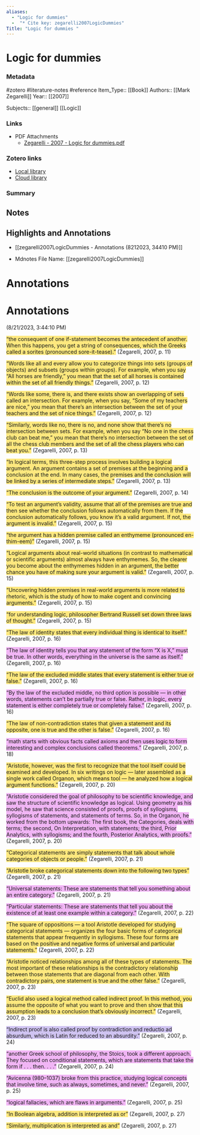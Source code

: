 ```yaml
---
aliases:
  - "Logic for dummies"
  -  "* Cite key: zegarelli2007LogicDummies"
Title: "Logic for dummies "
---
```


# Logic for dummies


### Metadata
#zotero  #literature-notes  #reference
Item_Type:: [[Book]]
Authors:: [[Mark Zegarelli]]
Year:: [[2007]]

Subjects:: [[general]] 
[[Logic]]

### Links
* PDF Attachments
	- [Zegarelli - 2007 - Logic for dummies.pdf](zotero://open-pdf/library/items/7NP7FPHK)

### Zotero links
* [Local library](zotero://select/items/1_B36AZQ5V)
* [Cloud library](http://zotero.org/users/8785218/items/B36AZQ5V)

### Summary 


## Notes 
## Highlights and Annotations

- [[zegarelli2007LogicDummies - Annotations (8212023, 34410 PM)]]

  
  
* Mdnotes File Name: [[zegarelli2007LogicDummies]]  
  
# Annotations    
  
# Annotations  
(8/21/2023, 3:44:10 PM)

<span class="highlight" data-annotation="%7B%22attachmentURI%22%3A%22http%3A%2F%2Fzotero.org%2Fusers%2F8785218%2Fitems%2F7NP7FPHK%22%2C%22annotationKey%22%3A%22Y3NI9PYD%22%2C%22color%22%3A%22%23ffd400%22%2C%22pageLabel%22%3A%2211%22%2C%22position%22%3A%7B%22pageIndex%22%3A29%2C%22rects%22%3A%5B%5B319.212%2C496.684%2C588.518%2C505.5%5D%2C%5B253.5%2C485.684%2C568.949%2C494.5%5D%2C%5B253.5%2C474.684%2C468.56%2C483.5%5D%5D%7D%2C%22citationItem%22%3A%7B%22uris%22%3A%5B%22http%3A%2F%2Fzotero.org%2Fusers%2F8785218%2Fitems%2FB36AZQ5V%22%5D%2C%22locator%22%3A%2211%22%7D%7D"><span style="background-color: #ffd40080">“the consequent of one if-statement becomes the antecedent of another. When this happens, you get a string of consequences, which the Greeks called a sorites (pronounced sore-it-tease).”</span></span> <span class="citation" data-citation="%7B%22citationItems%22%3A%5B%7B%22uris%22%3A%5B%22http%3A%2F%2Fzotero.org%2Fusers%2F8785218%2Fitems%2FB36AZQ5V%22%5D%2C%22locator%22%3A%2211%22%7D%5D%2C%22properties%22%3A%7B%7D%7D">(<span class="citation-item">Zegarelli, 2007, p. 11</span>)</span>

<span class="highlight" data-annotation="%7B%22attachmentURI%22%3A%22http%3A%2F%2Fzotero.org%2Fusers%2F8785218%2Fitems%2F7NP7FPHK%22%2C%22annotationKey%22%3A%22M2QSMVS8%22%2C%22color%22%3A%22%23ffd400%22%2C%22pageLabel%22%3A%2212%22%2C%22position%22%3A%7B%22pageIndex%22%3A30%2C%22rects%22%3A%5B%5B253.5%2C568.072%2C572.951%2C576.888%5D%2C%5B253.5%2C557.072%2C582.164%2C565.888%5D%2C%5B253.5%2C546.071%2C574.263%2C554.888%5D%2C%5B253.5%2C535.072%2C374.091%2C543.888%5D%5D%7D%2C%22citationItem%22%3A%7B%22uris%22%3A%5B%22http%3A%2F%2Fzotero.org%2Fusers%2F8785218%2Fitems%2FB36AZQ5V%22%5D%2C%22locator%22%3A%2212%22%7D%7D"><span style="background-color: #ffd40080">“Words like all and every allow you to categorize things into sets (groups of objects) and subsets (groups within groups). For example, when you say “All horses are friendly,” you mean that the set of all horses is contained within the set of all friendly things.”</span></span> <span class="citation" data-citation="%7B%22citationItems%22%3A%5B%7B%22uris%22%3A%5B%22http%3A%2F%2Fzotero.org%2Fusers%2F8785218%2Fitems%2FB36AZQ5V%22%5D%2C%22locator%22%3A%2212%22%7D%5D%2C%22properties%22%3A%7B%7D%7D">(<span class="citation-item">Zegarelli, 2007, p. 12</span>)</span>

<span class="highlight" data-annotation="%7B%22attachmentURI%22%3A%22http%3A%2F%2Fzotero.org%2Fusers%2F8785218%2Fitems%2F7NP7FPHK%22%2C%22annotationKey%22%3A%22VJG5YL77%22%2C%22color%22%3A%22%23ffd400%22%2C%22pageLabel%22%3A%2212%22%2C%22position%22%3A%7B%22pageIndex%22%3A30%2C%22rects%22%3A%5B%5B253.5%2C367.072%2C581.453%2C375.889%5D%2C%5B253.5%2C356.072%2C578.436%2C364.888%5D%2C%5B253.5%2C345.072%2C577.848%2C353.888%5D%2C%5B253.5%2C334.071%2C345.987%2C342.887%5D%5D%7D%2C%22citationItem%22%3A%7B%22uris%22%3A%5B%22http%3A%2F%2Fzotero.org%2Fusers%2F8785218%2Fitems%2FB36AZQ5V%22%5D%2C%22locator%22%3A%2212%22%7D%7D"><span style="background-color: #ffd40080">“Words like some, there is, and there exists show an overlapping of sets called an intersection. For example, when you say, “Some of my teachers are nice,” you mean that there’s an intersection between the set of your teachers and the set of nice things.”</span></span> <span class="citation" data-citation="%7B%22citationItems%22%3A%5B%7B%22uris%22%3A%5B%22http%3A%2F%2Fzotero.org%2Fusers%2F8785218%2Fitems%2FB36AZQ5V%22%5D%2C%22locator%22%3A%2212%22%7D%5D%2C%22properties%22%3A%7B%7D%7D">(<span class="citation-item">Zegarelli, 2007, p. 12</span>)</span>

<span class="highlight" data-annotation="%7B%22attachmentURI%22%3A%22http%3A%2F%2Fzotero.org%2Fusers%2F8785218%2Fitems%2F7NP7FPHK%22%2C%22annotationKey%22%3A%22BNHPHT8T%22%2C%22color%22%3A%22%23ffd400%22%2C%22pageLabel%22%3A%2213%22%2C%22position%22%3A%7B%22pageIndex%22%3A31%2C%22rects%22%3A%5B%5B253.5%2C845.184%2C577.047%2C854%5D%2C%5B253.5%2C834.184%2C582.249%2C843%5D%2C%5B253.5%2C823.184%2C570.058%2C832%5D%2C%5B253.5%2C812.184%2C575.791%2C821%5D%5D%7D%2C%22citationItem%22%3A%7B%22uris%22%3A%5B%22http%3A%2F%2Fzotero.org%2Fusers%2F8785218%2Fitems%2FB36AZQ5V%22%5D%2C%22locator%22%3A%2213%22%7D%7D"><span style="background-color: #ffd40080">“Similarly, words like no, there is no, and none show that there’s no intersection between sets. For example, when you say “No one in the chess club can beat me,” you mean that there’s no intersection between the set of all the chess club members and the set of all the chess players who can beat you.”</span></span> <span class="citation" data-citation="%7B%22citationItems%22%3A%5B%7B%22uris%22%3A%5B%22http%3A%2F%2Fzotero.org%2Fusers%2F8785218%2Fitems%2FB36AZQ5V%22%5D%2C%22locator%22%3A%2213%22%7D%5D%2C%22properties%22%3A%7B%7D%7D">(<span class="citation-item">Zegarelli, 2007, p. 13</span>)</span>

<span class="highlight" data-annotation="%7B%22attachmentURI%22%3A%22http%3A%2F%2Fzotero.org%2Fusers%2F8785218%2Fitems%2F7NP7FPHK%22%2C%22annotationKey%22%3A%22VVPMLWGU%22%2C%22color%22%3A%22%23ffd400%22%2C%22pageLabel%22%3A%2213%22%2C%22position%22%3A%7B%22pageIndex%22%3A31%2C%22rects%22%3A%5B%5B253.5%2C463.685%2C582.355%2C472.501%5D%2C%5B253.5%2C452.684%2C582.885%2C461.5%5D%2C%5B253.5%2C441.684%2C577.842%2C450.5%5D%2C%5B253.5%2C430.684%2C375.805%2C439.5%5D%5D%7D%2C%22citationItem%22%3A%7B%22uris%22%3A%5B%22http%3A%2F%2Fzotero.org%2Fusers%2F8785218%2Fitems%2FB36AZQ5V%22%5D%2C%22locator%22%3A%2213%22%7D%7D"><span style="background-color: #ffd40080">“In logical terms, this three-step process involves building a logical argument. An argument contains a set of premises at the beginning and a conclusion at the end. In many cases, the premises and the conclusion will be linked by a series of intermediate steps.”</span></span> <span class="citation" data-citation="%7B%22citationItems%22%3A%5B%7B%22uris%22%3A%5B%22http%3A%2F%2Fzotero.org%2Fusers%2F8785218%2Fitems%2FB36AZQ5V%22%5D%2C%22locator%22%3A%2213%22%7D%5D%2C%22properties%22%3A%7B%7D%7D">(<span class="citation-item">Zegarelli, 2007, p. 13</span>)</span>

<span class="highlight" data-annotation="%7B%22attachmentURI%22%3A%22http%3A%2F%2Fzotero.org%2Fusers%2F8785218%2Fitems%2F7NP7FPHK%22%2C%22annotationKey%22%3A%22TCYWDP6Y%22%2C%22color%22%3A%22%23ffd400%22%2C%22pageLabel%22%3A%2214%22%2C%22position%22%3A%7B%22pageIndex%22%3A32%2C%22rects%22%3A%5B%5B253.5%2C433.184%2C463.465%2C442%5D%5D%7D%2C%22citationItem%22%3A%7B%22uris%22%3A%5B%22http%3A%2F%2Fzotero.org%2Fusers%2F8785218%2Fitems%2FB36AZQ5V%22%5D%2C%22locator%22%3A%2214%22%7D%7D"><span style="background-color: #ffd40080">“The conclusion is the outcome of your argument.”</span></span> <span class="citation" data-citation="%7B%22citationItems%22%3A%5B%7B%22uris%22%3A%5B%22http%3A%2F%2Fzotero.org%2Fusers%2F8785218%2Fitems%2FB36AZQ5V%22%5D%2C%22locator%22%3A%2214%22%7D%5D%2C%22properties%22%3A%7B%7D%7D">(<span class="citation-item">Zegarelli, 2007, p. 14</span>)</span>

<span class="highlight" data-annotation="%7B%22attachmentURI%22%3A%22http%3A%2F%2Fzotero.org%2Fusers%2F8785218%2Fitems%2F7NP7FPHK%22%2C%22annotationKey%22%3A%228ZGKYEV5%22%2C%22color%22%3A%22%23ffd400%22%2C%22pageLabel%22%3A%2215%22%2C%22position%22%3A%7B%22pageIndex%22%3A33%2C%22rects%22%3A%5B%5B253.5%2C783.833%2C574.806%2C792.649%5D%2C%5B253.5%2C772.833%2C563.781%2C781.649%5D%2C%5B253.5%2C761.833%2C578.356%2C770.649%5D%2C%5B253.5%2C750.833%2C338.304%2C759.649%5D%5D%7D%2C%22citationItem%22%3A%7B%22uris%22%3A%5B%22http%3A%2F%2Fzotero.org%2Fusers%2F8785218%2Fitems%2FB36AZQ5V%22%5D%2C%22locator%22%3A%2215%22%7D%7D"><span style="background-color: #ffd40080">“To test an argument’s validity, assume that all of the premises are true and then see whether the conclusion follows automatically from them. If the conclusion automatically follows, you know it’s a valid argument. If not, the argument is invalid.”</span></span> <span class="citation" data-citation="%7B%22citationItems%22%3A%5B%7B%22uris%22%3A%5B%22http%3A%2F%2Fzotero.org%2Fusers%2F8785218%2Fitems%2FB36AZQ5V%22%5D%2C%22locator%22%3A%2215%22%7D%5D%2C%22properties%22%3A%7B%7D%7D">(<span class="citation-item">Zegarelli, 2007, p. 15</span>)</span>

<span class="highlight" data-annotation="%7B%22attachmentURI%22%3A%22http%3A%2F%2Fzotero.org%2Fusers%2F8785218%2Fitems%2F7NP7FPHK%22%2C%22annotationKey%22%3A%225JJQJMGQ%22%2C%22color%22%3A%22%23ffd400%22%2C%22pageLabel%22%3A%2215%22%2C%22position%22%3A%7B%22pageIndex%22%3A33%2C%22rects%22%3A%5B%5B330.982%2C654.333%2C575.86%2C663.149%5D%2C%5B253.5%2C643.333%2C369.5%2C652.149%5D%5D%7D%2C%22citationItem%22%3A%7B%22uris%22%3A%5B%22http%3A%2F%2Fzotero.org%2Fusers%2F8785218%2Fitems%2FB36AZQ5V%22%5D%2C%22locator%22%3A%2215%22%7D%7D"><span style="background-color: #ffd40080">“the argument has a hidden premise called an enthymeme (pronounced en-thim-eem)”</span></span> <span class="citation" data-citation="%7B%22citationItems%22%3A%5B%7B%22uris%22%3A%5B%22http%3A%2F%2Fzotero.org%2Fusers%2F8785218%2Fitems%2FB36AZQ5V%22%5D%2C%22locator%22%3A%2215%22%7D%5D%2C%22properties%22%3A%7B%7D%7D">(<span class="citation-item">Zegarelli, 2007, p. 15</span>)</span>

<span class="highlight" data-annotation="%7B%22attachmentURI%22%3A%22http%3A%2F%2Fzotero.org%2Fusers%2F8785218%2Fitems%2F7NP7FPHK%22%2C%22annotationKey%22%3A%22P2S56BQJ%22%2C%22color%22%3A%22%23ffd400%22%2C%22pageLabel%22%3A%2215%22%2C%22position%22%3A%7B%22pageIndex%22%3A33%2C%22rects%22%3A%5B%5B253.501%2C599.333%2C577.564%2C608.149%5D%2C%5B253.501%2C588.333%2C586.872%2C597.149%5D%2C%5B253.501%2C577.333%2C589.383%2C586.149%5D%2C%5B253.501%2C566.333%2C441.773%2C575.149%5D%5D%7D%2C%22citationItem%22%3A%7B%22uris%22%3A%5B%22http%3A%2F%2Fzotero.org%2Fusers%2F8785218%2Fitems%2FB36AZQ5V%22%5D%2C%22locator%22%3A%2215%22%7D%7D"><span style="background-color: #ffd40080">“Logical arguments about real-world situations (in contrast to mathematical or scientific arguments) almost always have enthymemes. So, the clearer you become about the enthymemes hidden in an argument, the better chance you have of making sure your argument is valid.”</span></span> <span class="citation" data-citation="%7B%22citationItems%22%3A%5B%7B%22uris%22%3A%5B%22http%3A%2F%2Fzotero.org%2Fusers%2F8785218%2Fitems%2FB36AZQ5V%22%5D%2C%22locator%22%3A%2215%22%7D%5D%2C%22properties%22%3A%7B%7D%7D">(<span class="citation-item">Zegarelli, 2007, p. 15</span>)</span>

<span class="highlight" data-annotation="%7B%22attachmentURI%22%3A%22http%3A%2F%2Fzotero.org%2Fusers%2F8785218%2Fitems%2F7NP7FPHK%22%2C%22annotationKey%22%3A%229NSRJKLS%22%2C%22color%22%3A%22%23ffd400%22%2C%22pageLabel%22%3A%2215%22%2C%22position%22%3A%7B%22pageIndex%22%3A33%2C%22rects%22%3A%5B%5B253.501%2C544.333%2C561.318%2C553.149%5D%2C%5B253.5%2C533.333%2C589.073%2C542.149%5D%5D%7D%2C%22citationItem%22%3A%7B%22uris%22%3A%5B%22http%3A%2F%2Fzotero.org%2Fusers%2F8785218%2Fitems%2FB36AZQ5V%22%5D%2C%22locator%22%3A%2215%22%7D%7D"><span style="background-color: #ffd40080">“Uncovering hidden premises in real-world arguments is more related to rhetoric, which is the study of how to make cogent and convincing arguments.”</span></span> <span class="citation" data-citation="%7B%22citationItems%22%3A%5B%7B%22uris%22%3A%5B%22http%3A%2F%2Fzotero.org%2Fusers%2F8785218%2Fitems%2FB36AZQ5V%22%5D%2C%22locator%22%3A%2215%22%7D%5D%2C%22properties%22%3A%7B%7D%7D">(<span class="citation-item">Zegarelli, 2007, p. 15</span>)</span>

<span class="highlight" data-annotation="%7B%22attachmentURI%22%3A%22http%3A%2F%2Fzotero.org%2Fusers%2F8785218%2Fitems%2F7NP7FPHK%22%2C%22annotationKey%22%3A%22KJTVGGTC%22%2C%22color%22%3A%22%23ffd400%22%2C%22pageLabel%22%3A%2215%22%2C%22position%22%3A%7B%22pageIndex%22%3A33%2C%22rects%22%3A%5B%5B299.079%2C416.833%2C573.863%2C425.649%5D%2C%5B253.5%2C405.833%2C348.043%2C414.649%5D%5D%7D%2C%22citationItem%22%3A%7B%22uris%22%3A%5B%22http%3A%2F%2Fzotero.org%2Fusers%2F8785218%2Fitems%2FB36AZQ5V%22%5D%2C%22locator%22%3A%2215%22%7D%7D"><span style="background-color: #ffd40080">“for understanding logic, philosopher Bertrand Russell set down three laws of thought.”</span></span> <span class="citation" data-citation="%7B%22citationItems%22%3A%5B%7B%22uris%22%3A%5B%22http%3A%2F%2Fzotero.org%2Fusers%2F8785218%2Fitems%2FB36AZQ5V%22%5D%2C%22locator%22%3A%2215%22%7D%5D%2C%22properties%22%3A%7B%7D%7D">(<span class="citation-item">Zegarelli, 2007, p. 15</span>)</span>

<span class="highlight" data-annotation="%7B%22attachmentURI%22%3A%22http%3A%2F%2Fzotero.org%2Fusers%2F8785218%2Fitems%2F7NP7FPHK%22%2C%22annotationKey%22%3A%22CVHXJUK5%22%2C%22color%22%3A%22%23ffd400%22%2C%22pageLabel%22%3A%2216%22%2C%22position%22%3A%7B%22pageIndex%22%3A34%2C%22rects%22%3A%5B%5B253.5%2C816.833%2C564.529%2C825.649%5D%5D%7D%2C%22citationItem%22%3A%7B%22uris%22%3A%5B%22http%3A%2F%2Fzotero.org%2Fusers%2F8785218%2Fitems%2FB36AZQ5V%22%5D%2C%22locator%22%3A%2216%22%7D%7D"><span style="background-color: #ffd40080">“The law of identity states that every individual thing is identical to itself.”</span></span> <span class="citation" data-citation="%7B%22citationItems%22%3A%5B%7B%22uris%22%3A%5B%22http%3A%2F%2Fzotero.org%2Fusers%2F8785218%2Fitems%2FB36AZQ5V%22%5D%2C%22locator%22%3A%2216%22%7D%5D%2C%22properties%22%3A%7B%7D%7D">(<span class="citation-item">Zegarelli, 2007, p. 16</span>)</span>

<span class="highlight" data-annotation="%7B%22attachmentURI%22%3A%22http%3A%2F%2Fzotero.org%2Fusers%2F8785218%2Fitems%2F7NP7FPHK%22%2C%22annotationKey%22%3A%22BHNK9S58%22%2C%22color%22%3A%22%23e56eee%22%2C%22pageLabel%22%3A%2216%22%2C%22position%22%3A%7B%22pageIndex%22%3A34%2C%22rects%22%3A%5B%5B392.29%2C706.834%2C576.505%2C715.65%5D%2C%5B253.5%2C695.833%2C585.968%2C704.65%5D%2C%5B253.5%2C684.833%2C366.307%2C693.649%5D%5D%7D%2C%22citationItem%22%3A%7B%22uris%22%3A%5B%22http%3A%2F%2Fzotero.org%2Fusers%2F8785218%2Fitems%2FB36AZQ5V%22%5D%2C%22locator%22%3A%2216%22%7D%7D"><span style="background-color: #e56eee80">“The law of identity tells you that any statement of the form “X is X,” must be true. In other words, everything in the universe is the same as itself.”</span></span> <span class="citation" data-citation="%7B%22citationItems%22%3A%5B%7B%22uris%22%3A%5B%22http%3A%2F%2Fzotero.org%2Fusers%2F8785218%2Fitems%2FB36AZQ5V%22%5D%2C%22locator%22%3A%2216%22%7D%5D%2C%22properties%22%3A%7B%7D%7D">(<span class="citation-item">Zegarelli, 2007, p. 16</span>)</span>

<span class="highlight" data-annotation="%7B%22attachmentURI%22%3A%22http%3A%2F%2Fzotero.org%2Fusers%2F8785218%2Fitems%2F7NP7FPHK%22%2C%22annotationKey%22%3A%229FCQCCSA%22%2C%22color%22%3A%22%23ffd400%22%2C%22pageLabel%22%3A%2216%22%2C%22position%22%3A%7B%22pageIndex%22%3A34%2C%22rects%22%3A%5B%5B253.5%2C610.333%2C576.156%2C619.149%5D%2C%5B253.5%2C599.333%2C275.909%2C608.149%5D%5D%7D%2C%22citationItem%22%3A%7B%22uris%22%3A%5B%22http%3A%2F%2Fzotero.org%2Fusers%2F8785218%2Fitems%2FB36AZQ5V%22%5D%2C%22locator%22%3A%2216%22%7D%7D"><span style="background-color: #ffd40080">“The law of the excluded middle states that every statement is either true or false.”</span></span> <span class="citation" data-citation="%7B%22citationItems%22%3A%5B%7B%22uris%22%3A%5B%22http%3A%2F%2Fzotero.org%2Fusers%2F8785218%2Fitems%2FB36AZQ5V%22%5D%2C%22locator%22%3A%2216%22%7D%5D%2C%22properties%22%3A%7B%7D%7D">(<span class="citation-item">Zegarelli, 2007, p. 16</span>)</span>

<span class="highlight" data-annotation="%7B%22attachmentURI%22%3A%22http%3A%2F%2Fzotero.org%2Fusers%2F8785218%2Fitems%2F7NP7FPHK%22%2C%22annotationKey%22%3A%22FJ3RT3JH%22%2C%22color%22%3A%22%23e56eee%22%2C%22pageLabel%22%3A%2216%22%2C%22position%22%3A%7B%22pageIndex%22%3A34%2C%22rects%22%3A%5B%5B435.625%2C505.833%2C584.52%2C514.649%5D%2C%5B253.5%2C494.833%2C573.561%2C503.649%5D%2C%5B253.5%2C483.833%2C570.916%2C492.649%5D%2C%5B253.5%2C472.833%2C326.428%2C481.649%5D%5D%7D%2C%22citationItem%22%3A%7B%22uris%22%3A%5B%22http%3A%2F%2Fzotero.org%2Fusers%2F8785218%2Fitems%2FB36AZQ5V%22%5D%2C%22locator%22%3A%2216%22%7D%7D"><span style="background-color: #e56eee80">“By the law of the excluded middle, no third option is possible — in other words, statements can’t be partially true or false. Rather, in logic, every statement is either completely true or completely false.”</span></span> <span class="citation" data-citation="%7B%22citationItems%22%3A%5B%7B%22uris%22%3A%5B%22http%3A%2F%2Fzotero.org%2Fusers%2F8785218%2Fitems%2FB36AZQ5V%22%5D%2C%22locator%22%3A%2216%22%7D%5D%2C%22properties%22%3A%7B%7D%7D">(<span class="citation-item">Zegarelli, 2007, p. 16</span>)</span>

<span class="highlight" data-annotation="%7B%22attachmentURI%22%3A%22http%3A%2F%2Fzotero.org%2Fusers%2F8785218%2Fitems%2F7NP7FPHK%22%2C%22annotationKey%22%3A%22K8HTUTIT%22%2C%22color%22%3A%22%23ffd400%22%2C%22pageLabel%22%3A%2216%22%2C%22position%22%3A%7B%22pageIndex%22%3A34%2C%22rects%22%3A%5B%5B253.5%2C376.333%2C575.604%2C385.149%5D%2C%5B253.5%2C365.333%2C395.2%2C374.149%5D%5D%7D%2C%22citationItem%22%3A%7B%22uris%22%3A%5B%22http%3A%2F%2Fzotero.org%2Fusers%2F8785218%2Fitems%2FB36AZQ5V%22%5D%2C%22locator%22%3A%2216%22%7D%7D"><span style="background-color: #ffd40080">“The law of non-contradiction states that given a statement and its opposite, one is true and the other is false.”</span></span> <span class="citation" data-citation="%7B%22citationItems%22%3A%5B%7B%22uris%22%3A%5B%22http%3A%2F%2Fzotero.org%2Fusers%2F8785218%2Fitems%2FB36AZQ5V%22%5D%2C%22locator%22%3A%2216%22%7D%5D%2C%22properties%22%3A%7B%7D%7D">(<span class="citation-item">Zegarelli, 2007, p. 16</span>)</span>

<span class="highlight" data-annotation="%7B%22attachmentURI%22%3A%22http%3A%2F%2Fzotero.org%2Fusers%2F8785218%2Fitems%2F7NP7FPHK%22%2C%22annotationKey%22%3A%22BMPBXCRD%22%2C%22color%22%3A%22%23e56eee%22%2C%22pageLabel%22%3A%2218%22%2C%22position%22%3A%7B%22pageIndex%22%3A36%2C%22rects%22%3A%5B%5B323.202%2C728.833%2C578.437%2C737.649%5D%2C%5B253.5%2C717.833%2C541.368%2C726.649%5D%5D%7D%2C%22citationItem%22%3A%7B%22uris%22%3A%5B%22http%3A%2F%2Fzotero.org%2Fusers%2F8785218%2Fitems%2FB36AZQ5V%22%5D%2C%22locator%22%3A%2218%22%7D%7D"><span style="background-color: #e56eee80">“math starts with obvious facts called axioms and then uses logic to form interesting and complex conclusions called theorems.”</span></span> <span class="citation" data-citation="%7B%22citationItems%22%3A%5B%7B%22uris%22%3A%5B%22http%3A%2F%2Fzotero.org%2Fusers%2F8785218%2Fitems%2FB36AZQ5V%22%5D%2C%22locator%22%3A%2218%22%7D%5D%2C%22properties%22%3A%7B%7D%7D">(<span class="citation-item">Zegarelli, 2007, p. 18</span>)</span>

<span class="highlight" data-annotation="%7B%22attachmentURI%22%3A%22http%3A%2F%2Fzotero.org%2Fusers%2F8785218%2Fitems%2F7NP7FPHK%22%2C%22annotationKey%22%3A%22FUKQZVVV%22%2C%22color%22%3A%22%23ffd400%22%2C%22pageLabel%22%3A%2220%22%2C%22position%22%3A%7B%22pageIndex%22%3A38%2C%22rects%22%3A%5B%5B253.5%2C538.214%2C565.549%2C547.03%5D%2C%5B253.5%2C527.214%2C565.725%2C536.03%5D%2C%5B253.5%2C516.214%2C575.239%2C525.03%5D%2C%5B253.5%2C505.214%2C340.012%2C514.03%5D%5D%7D%2C%22citationItem%22%3A%7B%22uris%22%3A%5B%22http%3A%2F%2Fzotero.org%2Fusers%2F8785218%2Fitems%2FB36AZQ5V%22%5D%2C%22locator%22%3A%2220%22%7D%7D"><span style="background-color: #ffd40080">“Aristotle, however, was the first to recognize that the tool itself could be examined and developed. In six writings on logic — later assembled as a single work called Organon, which means tool — he analyzed how a logical argument functions.”</span></span> <span class="citation" data-citation="%7B%22citationItems%22%3A%5B%7B%22uris%22%3A%5B%22http%3A%2F%2Fzotero.org%2Fusers%2F8785218%2Fitems%2FB36AZQ5V%22%5D%2C%22locator%22%3A%2220%22%7D%5D%2C%22properties%22%3A%7B%7D%7D">(<span class="citation-item">Zegarelli, 2007, p. 20</span>)</span>

<span class="highlight" data-annotation="%7B%22attachmentURI%22%3A%22http%3A%2F%2Fzotero.org%2Fusers%2F8785218%2Fitems%2F7NP7FPHK%22%2C%22annotationKey%22%3A%2292YK9CRF%22%2C%22color%22%3A%22%23e56eee%22%2C%22pageLabel%22%3A%2220%22%2C%22position%22%3A%7B%22pageIndex%22%3A38%2C%22rects%22%3A%5B%5B253.5%2C461.214%2C576.702%2C470.03%5D%2C%5B253.5%2C450.214%2C573.425%2C459.03%5D%2C%5B253.5%2C439.214%2C574.936%2C448.03%5D%2C%5B253.5%2C428.214%2C583.59%2C437.03%5D%2C%5B253.5%2C417.214%2C574.358%2C426.03%5D%2C%5B253.5%2C406.214%2C584.671%2C415.03%5D%2C%5B253.5%2C395.214%2C505.645%2C404.03%5D%5D%7D%2C%22citationItem%22%3A%7B%22uris%22%3A%5B%22http%3A%2F%2Fzotero.org%2Fusers%2F8785218%2Fitems%2FB36AZQ5V%22%5D%2C%22locator%22%3A%2220%22%7D%7D"><span style="background-color: #e56eee80">“Aristotle considered the goal of philosophy to be scientific knowledge, and saw the structure of scientific knowledge as logical. Using geometry as his model, he saw that science consisted of proofs, proofs of syllogisms, syllogisms of statements, and statements of terms. So, in the Organon, he worked from the bottom upwards: The first book, the Categories, deals with terms; the second, On Interpretation, with statements; the third, Prior Analytics, with syllogisms; and the fourth, Posterior Analytics, with proofs.”</span></span> <span class="citation" data-citation="%7B%22citationItems%22%3A%5B%7B%22uris%22%3A%5B%22http%3A%2F%2Fzotero.org%2Fusers%2F8785218%2Fitems%2FB36AZQ5V%22%5D%2C%22locator%22%3A%2220%22%7D%5D%2C%22properties%22%3A%7B%7D%7D">(<span class="citation-item">Zegarelli, 2007, p. 20</span>)</span>

<span class="highlight" data-annotation="%7B%22attachmentURI%22%3A%22http%3A%2F%2Fzotero.org%2Fusers%2F8785218%2Fitems%2F7NP7FPHK%22%2C%22annotationKey%22%3A%22YMWJI7CM%22%2C%22color%22%3A%22%23ffd400%22%2C%22pageLabel%22%3A%2221%22%2C%22position%22%3A%7B%22pageIndex%22%3A39%2C%22rects%22%3A%5B%5B334.028%2C487.184%2C569.49%2C496%5D%2C%5B253.5%2C476.184%2C445.697%2C485%5D%5D%7D%2C%22citationItem%22%3A%7B%22uris%22%3A%5B%22http%3A%2F%2Fzotero.org%2Fusers%2F8785218%2Fitems%2FB36AZQ5V%22%5D%2C%22locator%22%3A%2221%22%7D%7D"><span style="background-color: #ffd40080">“Categorical statements are simply statements that talk about whole categories of objects or people.”</span></span> <span class="citation" data-citation="%7B%22citationItems%22%3A%5B%7B%22uris%22%3A%5B%22http%3A%2F%2Fzotero.org%2Fusers%2F8785218%2Fitems%2FB36AZQ5V%22%5D%2C%22locator%22%3A%2221%22%7D%5D%2C%22properties%22%3A%7B%7D%7D">(<span class="citation-item">Zegarelli, 2007, p. 21</span>)</span>

<span class="highlight" data-annotation="%7B%22attachmentURI%22%3A%22http%3A%2F%2Fzotero.org%2Fusers%2F8785218%2Fitems%2F7NP7FPHK%22%2C%22annotationKey%22%3A%22HZRNG4Q8%22%2C%22color%22%3A%22%23ffd400%22%2C%22pageLabel%22%3A%2221%22%2C%22position%22%3A%7B%22pageIndex%22%3A39%2C%22rects%22%3A%5B%5B253.5%2C377.184%2C568.149%2C386%5D%5D%7D%2C%22citationItem%22%3A%7B%22uris%22%3A%5B%22http%3A%2F%2Fzotero.org%2Fusers%2F8785218%2Fitems%2FB36AZQ5V%22%5D%2C%22locator%22%3A%2221%22%7D%7D"><span style="background-color: #ffd40080">“Aristotle broke categorical statements down into the following two types”</span></span> <span class="citation" data-citation="%7B%22citationItems%22%3A%5B%7B%22uris%22%3A%5B%22http%3A%2F%2Fzotero.org%2Fusers%2F8785218%2Fitems%2FB36AZQ5V%22%5D%2C%22locator%22%3A%2221%22%7D%5D%2C%22properties%22%3A%7B%7D%7D">(<span class="citation-item">Zegarelli, 2007, p. 21</span>)</span>

<span class="highlight" data-annotation="%7B%22attachmentURI%22%3A%22http%3A%2F%2Fzotero.org%2Fusers%2F8785218%2Fitems%2F7NP7FPHK%22%2C%22annotationKey%22%3A%22T7934REX%22%2C%22color%22%3A%22%23e56eee%22%2C%22pageLabel%22%3A%2221%22%2C%22position%22%3A%7B%22pageIndex%22%3A39%2C%22rects%22%3A%5B%5B274.5%2C354.88%2C567.519%2C364.38%5D%2C%5B274.5%2C344.184%2C382.443%2C353%5D%5D%7D%2C%22citationItem%22%3A%7B%22uris%22%3A%5B%22http%3A%2F%2Fzotero.org%2Fusers%2F8785218%2Fitems%2FB36AZQ5V%22%5D%2C%22locator%22%3A%2221%22%7D%7D"><span style="background-color: #e56eee80">“Universal statements: These are statements that tell you something about an entire category.”</span></span> <span class="citation" data-citation="%7B%22citationItems%22%3A%5B%7B%22uris%22%3A%5B%22http%3A%2F%2Fzotero.org%2Fusers%2F8785218%2Fitems%2FB36AZQ5V%22%5D%2C%22locator%22%3A%2221%22%7D%5D%2C%22properties%22%3A%7B%7D%7D">(<span class="citation-item">Zegarelli, 2007, p. 21</span>)</span>

<span class="highlight" data-annotation="%7B%22attachmentURI%22%3A%22http%3A%2F%2Fzotero.org%2Fusers%2F8785218%2Fitems%2F7NP7FPHK%22%2C%22annotationKey%22%3A%22KCR4MCFY%22%2C%22color%22%3A%22%23e56eee%22%2C%22pageLabel%22%3A%2222%22%2C%22position%22%3A%7B%22pageIndex%22%3A40%2C%22rects%22%3A%5B%5B274.5%2C796.38%2C588.378%2C805.88%5D%2C%5B274.5%2C785.684%2C479.334%2C794.5%5D%5D%7D%2C%22citationItem%22%3A%7B%22uris%22%3A%5B%22http%3A%2F%2Fzotero.org%2Fusers%2F8785218%2Fitems%2FB36AZQ5V%22%5D%2C%22locator%22%3A%2222%22%7D%7D"><span style="background-color: #e56eee80">“Particular statements: These are statements that tell you about the existence of at least one example within a category.”</span></span> <span class="citation" data-citation="%7B%22citationItems%22%3A%5B%7B%22uris%22%3A%5B%22http%3A%2F%2Fzotero.org%2Fusers%2F8785218%2Fitems%2FB36AZQ5V%22%5D%2C%22locator%22%3A%2222%22%7D%5D%2C%22properties%22%3A%7B%7D%7D">(<span class="citation-item">Zegarelli, 2007, p. 22</span>)</span>

<span class="highlight" data-annotation="%7B%22attachmentURI%22%3A%22http%3A%2F%2Fzotero.org%2Fusers%2F8785218%2Fitems%2F7NP7FPHK%22%2C%22annotationKey%22%3A%22JY3RN9EN%22%2C%22color%22%3A%22%23ffd400%22%2C%22pageLabel%22%3A%2222%22%2C%22position%22%3A%7B%22pageIndex%22%3A40%2C%22rects%22%3A%5B%5B253.5%2C668.684%2C583.388%2C677.5%5D%2C%5B253.5%2C657.684%2C573.23%2C666.5%5D%2C%5B253.5%2C646.684%2C585.783%2C655.5%5D%2C%5B253.5%2C635.684%2C524.672%2C644.5%5D%5D%7D%2C%22citationItem%22%3A%7B%22uris%22%3A%5B%22http%3A%2F%2Fzotero.org%2Fusers%2F8785218%2Fitems%2FB36AZQ5V%22%5D%2C%22locator%22%3A%2222%22%7D%7D"><span style="background-color: #ffd40080">“The square of oppositions — a tool Aristotle developed for studying categorical statements — organizes the four basic forms of categorical statements that appear frequently in syllogisms. These four forms are based on the positive and negative forms of universal and particular statements.”</span></span> <span class="citation" data-citation="%7B%22citationItems%22%3A%5B%7B%22uris%22%3A%5B%22http%3A%2F%2Fzotero.org%2Fusers%2F8785218%2Fitems%2FB36AZQ5V%22%5D%2C%22locator%22%3A%2222%22%7D%5D%2C%22properties%22%3A%7B%7D%7D">(<span class="citation-item">Zegarelli, 2007, p. 22</span>)</span>

<span class="highlight" data-annotation="%7B%22attachmentURI%22%3A%22http%3A%2F%2Fzotero.org%2Fusers%2F8785218%2Fitems%2F7NP7FPHK%22%2C%22annotationKey%22%3A%22HVSY3MJ8%22%2C%22color%22%3A%22%23ffd400%22%2C%22pageLabel%22%3A%2223%22%2C%22position%22%3A%7B%22pageIndex%22%3A41%2C%22rects%22%3A%5B%5B253.5%2C780.184%2C575.182%2C789%5D%2C%5B253.5%2C769.184%2C555.658%2C778%5D%2C%5B253.5%2C758.184%2C584.986%2C767%5D%2C%5B253.5%2C747.184%2C478.922%2C756%5D%5D%7D%2C%22citationItem%22%3A%7B%22uris%22%3A%5B%22http%3A%2F%2Fzotero.org%2Fusers%2F8785218%2Fitems%2FB36AZQ5V%22%5D%2C%22locator%22%3A%2223%22%7D%7D"><span style="background-color: #ffd40080">“Aristotle noticed relationships among all of these types of statements. The most important of these relationships is the contradictory relationship between those statements that are diagonal from each other. With contradictory pairs, one statement is true and the other false.”</span></span> <span class="citation" data-citation="%7B%22citationItems%22%3A%5B%7B%22uris%22%3A%5B%22http%3A%2F%2Fzotero.org%2Fusers%2F8785218%2Fitems%2FB36AZQ5V%22%5D%2C%22locator%22%3A%2223%22%7D%5D%2C%22properties%22%3A%7B%7D%7D">(<span class="citation-item">Zegarelli, 2007, p. 23</span>)</span>

<span class="highlight" data-annotation="%7B%22attachmentURI%22%3A%22http%3A%2F%2Fzotero.org%2Fusers%2F8785218%2Fitems%2F7NP7FPHK%22%2C%22annotationKey%22%3A%22A9R2LMQ9%22%2C%22color%22%3A%22%23ffd400%22%2C%22pageLabel%22%3A%2223%22%2C%22position%22%3A%7B%22pageIndex%22%3A41%2C%22rects%22%3A%5B%5B253.5%2C386.684%2C573.711%2C395.5%5D%2C%5B253.5%2C375.684%2C563.594%2C384.5%5D%2C%5B253.5%2C364.684%2C513.795%2C373.5%5D%5D%7D%2C%22citationItem%22%3A%7B%22uris%22%3A%5B%22http%3A%2F%2Fzotero.org%2Fusers%2F8785218%2Fitems%2FB36AZQ5V%22%5D%2C%22locator%22%3A%2223%22%7D%7D"><span style="background-color: #ffd40080">“Euclid also used a logical method called indirect proof. In this method, you assume the opposite of what you want to prove and then show that this assumption leads to a conclusion that’s obviously incorrect.”</span></span> <span class="citation" data-citation="%7B%22citationItems%22%3A%5B%7B%22uris%22%3A%5B%22http%3A%2F%2Fzotero.org%2Fusers%2F8785218%2Fitems%2FB36AZQ5V%22%5D%2C%22locator%22%3A%2223%22%7D%5D%2C%22properties%22%3A%7B%7D%7D">(<span class="citation-item">Zegarelli, 2007, p. 23</span>)</span>

<span class="highlight" data-annotation="%7B%22attachmentURI%22%3A%22http%3A%2F%2Fzotero.org%2Fusers%2F8785218%2Fitems%2F7NP7FPHK%22%2C%22annotationKey%22%3A%22GHGNEG6E%22%2C%22color%22%3A%22%23a28ae5%22%2C%22pageLabel%22%3A%2224%22%2C%22position%22%3A%7B%22pageIndex%22%3A42%2C%22rects%22%3A%5B%5B253.5%2C780.184%2C579.951%2C789%5D%2C%5B253.5%2C769.184%2C431.312%2C778%5D%5D%7D%2C%22citationItem%22%3A%7B%22uris%22%3A%5B%22http%3A%2F%2Fzotero.org%2Fusers%2F8785218%2Fitems%2FB36AZQ5V%22%5D%2C%22locator%22%3A%2224%22%7D%7D"><span style="background-color: #a28ae580">“Indirect proof is also called proof by contradiction and reductio ad absurdum, which is Latin for reduced to an absurdity.”</span></span> <span class="citation" data-citation="%7B%22citationItems%22%3A%5B%7B%22uris%22%3A%5B%22http%3A%2F%2Fzotero.org%2Fusers%2F8785218%2Fitems%2FB36AZQ5V%22%5D%2C%22locator%22%3A%2224%22%7D%5D%2C%22properties%22%3A%7B%7D%7D">(<span class="citation-item">Zegarelli, 2007, p. 24</span>)</span>

<span class="highlight" data-annotation="%7B%22attachmentURI%22%3A%22http%3A%2F%2Fzotero.org%2Fusers%2F8785218%2Fitems%2F7NP7FPHK%22%2C%22annotationKey%22%3A%22U53KPN23%22%2C%22color%22%3A%22%23e56eee%22%2C%22pageLabel%22%3A%2224%22%2C%22position%22%3A%7B%22pageIndex%22%3A42%2C%22rects%22%3A%5B%5B356.624%2C683.684%2C582.612%2C692.5%5D%2C%5B253.5%2C672.684%2C588.078%2C681.5%5D%2C%5B253.5%2C661.684%2C422.312%2C670.5%5D%5D%7D%2C%22citationItem%22%3A%7B%22uris%22%3A%5B%22http%3A%2F%2Fzotero.org%2Fusers%2F8785218%2Fitems%2FB36AZQ5V%22%5D%2C%22locator%22%3A%2224%22%7D%7D"><span style="background-color: #e56eee80">“another Greek school of philosophy, the Stoics, took a different approach. They focused on conditional statements, which are statements that take the form if . . . then. . . .”</span></span> <span class="citation" data-citation="%7B%22citationItems%22%3A%5B%7B%22uris%22%3A%5B%22http%3A%2F%2Fzotero.org%2Fusers%2F8785218%2Fitems%2FB36AZQ5V%22%5D%2C%22locator%22%3A%2224%22%7D%5D%2C%22properties%22%3A%7B%7D%7D">(<span class="citation-item">Zegarelli, 2007, p. 24</span>)</span>

<span class="highlight" data-annotation="%7B%22attachmentURI%22%3A%22http%3A%2F%2Fzotero.org%2Fusers%2F8785218%2Fitems%2F7NP7FPHK%22%2C%22annotationKey%22%3A%22IF9GYHDD%22%2C%22color%22%3A%22%23e56eee%22%2C%22pageLabel%22%3A%2225%22%2C%22position%22%3A%7B%22pageIndex%22%3A43%2C%22rects%22%3A%5B%5B423.098%2C769.184%2C562.005%2C778%5D%2C%5B253.5%2C758.184%2C569.915%2C767%5D%2C%5B253.5%2C747.184%2C347.704%2C756%5D%5D%7D%2C%22citationItem%22%3A%7B%22uris%22%3A%5B%22http%3A%2F%2Fzotero.org%2Fusers%2F8785218%2Fitems%2FB36AZQ5V%22%5D%2C%22locator%22%3A%2225%22%7D%7D"><span style="background-color: #e56eee80">“Avicenna (980–1037) broke from this practice, studying logical concepts that involve time, such as always, sometimes, and never.”</span></span> <span class="citation" data-citation="%7B%22citationItems%22%3A%5B%7B%22uris%22%3A%5B%22http%3A%2F%2Fzotero.org%2Fusers%2F8785218%2Fitems%2FB36AZQ5V%22%5D%2C%22locator%22%3A%2225%22%7D%5D%2C%22properties%22%3A%7B%7D%7D">(<span class="citation-item">Zegarelli, 2007, p. 25</span>)</span>

<span class="highlight" data-annotation="%7B%22attachmentURI%22%3A%22http%3A%2F%2Fzotero.org%2Fusers%2F8785218%2Fitems%2F7NP7FPHK%22%2C%22annotationKey%22%3A%22AAI8BT4Q%22%2C%22color%22%3A%22%23e56eee%22%2C%22pageLabel%22%3A%2225%22%2C%22position%22%3A%7B%22pageIndex%22%3A43%2C%22rects%22%3A%5B%5B513.947%2C725.184%2C581.553%2C734%5D%2C%5B253.5%2C714.184%2C381.759%2C723%5D%5D%7D%2C%22citationItem%22%3A%7B%22uris%22%3A%5B%22http%3A%2F%2Fzotero.org%2Fusers%2F8785218%2Fitems%2FB36AZQ5V%22%5D%2C%22locator%22%3A%2225%22%7D%7D"><span style="background-color: #e56eee80">“logical fallacies, which are flaws in arguments.”</span></span> <span class="citation" data-citation="%7B%22citationItems%22%3A%5B%7B%22uris%22%3A%5B%22http%3A%2F%2Fzotero.org%2Fusers%2F8785218%2Fitems%2FB36AZQ5V%22%5D%2C%22locator%22%3A%2225%22%7D%5D%2C%22properties%22%3A%7B%7D%7D">(<span class="citation-item">Zegarelli, 2007, p. 25</span>)</span>

<span class="highlight" data-annotation="%7B%22attachmentURI%22%3A%22http%3A%2F%2Fzotero.org%2Fusers%2F8785218%2Fitems%2F7NP7FPHK%22%2C%22annotationKey%22%3A%22RC2GDCYF%22%2C%22color%22%3A%22%23ffd400%22%2C%22pageLabel%22%3A%2227%22%2C%22position%22%3A%7B%22pageIndex%22%3A45%2C%22rects%22%3A%5B%5B253.5%2C730.684%2C459.146%2C739.5%5D%5D%7D%2C%22citationItem%22%3A%7B%22uris%22%3A%5B%22http%3A%2F%2Fzotero.org%2Fusers%2F8785218%2Fitems%2FB36AZQ5V%22%5D%2C%22locator%22%3A%2227%22%7D%7D"><span style="background-color: #ffd40080">“In Boolean algebra, addition is interpreted as or”</span></span> <span class="citation" data-citation="%7B%22citationItems%22%3A%5B%7B%22uris%22%3A%5B%22http%3A%2F%2Fzotero.org%2Fusers%2F8785218%2Fitems%2FB36AZQ5V%22%5D%2C%22locator%22%3A%2227%22%7D%5D%2C%22properties%22%3A%7B%7D%7D">(<span class="citation-item">Zegarelli, 2007, p. 27</span>)</span>

<span class="highlight" data-annotation="%7B%22attachmentURI%22%3A%22http%3A%2F%2Fzotero.org%2Fusers%2F8785218%2Fitems%2F7NP7FPHK%22%2C%22annotationKey%22%3A%22ESBHKPYV%22%2C%22color%22%3A%22%23ffd400%22%2C%22pageLabel%22%3A%2227%22%2C%22position%22%3A%7B%22pageIndex%22%3A45%2C%22rects%22%3A%5B%5B546.161%2C631.684%2C585.683%2C640.5%5D%2C%5B253.5%2C620.684%2C405.209%2C629.5%5D%5D%7D%2C%22citationItem%22%3A%7B%22uris%22%3A%5B%22http%3A%2F%2Fzotero.org%2Fusers%2F8785218%2Fitems%2FB36AZQ5V%22%5D%2C%22locator%22%3A%2227%22%7D%7D"><span style="background-color: #ffd40080">“Similarly, multiplication is interpreted as and”</span></span> <span class="citation" data-citation="%7B%22citationItems%22%3A%5B%7B%22uris%22%3A%5B%22http%3A%2F%2Fzotero.org%2Fusers%2F8785218%2Fitems%2FB36AZQ5V%22%5D%2C%22locator%22%3A%2227%22%7D%5D%2C%22properties%22%3A%7B%7D%7D">(<span class="citation-item">Zegarelli, 2007, p. 27</span>)</span>


